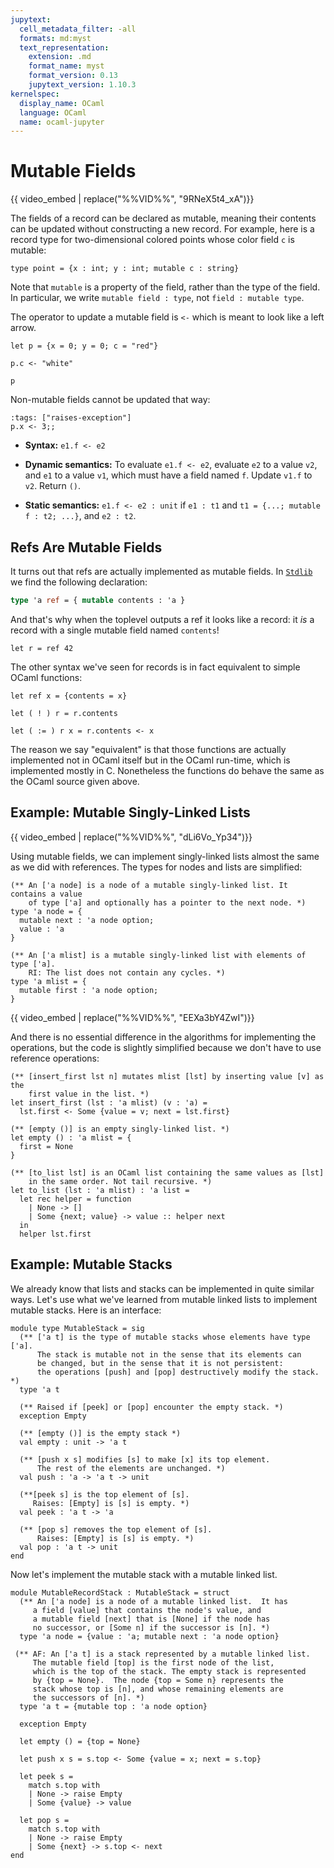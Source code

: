 ```yaml
---
jupytext:
  cell_metadata_filter: -all
  formats: md:myst
  text_representation:
    extension: .md
    format_name: myst
    format_version: 0.13
    jupytext_version: 1.10.3
kernelspec:
  display_name: OCaml
  language: OCaml
  name: ocaml-jupyter
---
```


# Mutable Fields

{{ video_embed | replace("%%VID%%", "9RNeX5t4_xA")}}

The fields of a record can be declared as mutable, meaning their contents can be
updated without constructing a new record. For example, here is a record type
for two-dimensional colored points whose color field `c` is mutable:

```{code-cell} ocaml
type point = {x : int; y : int; mutable c : string}
```

Note that `mutable` is a property of the field, rather than the type of the
field. In particular, we write `mutable field : type`, not
`field : mutable type`.

The operator to update a mutable field is `<-` which is meant to look like
a left arrow.

```{code-cell} ocaml
let p = {x = 0; y = 0; c = "red"}
```

```{code-cell} ocaml
p.c <- "white"
```

```{code-cell} ocaml
p
```

Non-mutable fields cannot be updated that way:

```{code-cell} ocaml
:tags: ["raises-exception"]
p.x <- 3;;
```

* **Syntax:** `e1.f <- e2`

* **Dynamic semantics:** To evaluate `e1.f <- e2`, evaluate `e2` to a value
  `v2`, and `e1` to a value `v1`, which must have a field named `f`. Update
  `v1.f` to `v2`. Return `()`.

* **Static semantics:** `e1.f <- e2 : unit` if `e1 : t1` and
  `t1 = {...; mutable f : t2; ...}`, and `e2 : t2`.

## Refs Are Mutable Fields

It turns out that refs are actually implemented as mutable fields. In
[`Stdlib`][stdlib] we find the following declaration:

```ocaml
type 'a ref = { mutable contents : 'a }
```

And that's why when the toplevel outputs a ref it looks like a record: it *is* a
record with a single mutable field named `contents`!

```{code-cell} ocaml
let r = ref 42
```

The other syntax we've seen for records is in fact equivalent to simple OCaml
functions:

```{code-cell} ocaml
let ref x = {contents = x}
```

```{code-cell} ocaml
let ( ! ) r = r.contents
```

```{code-cell} ocaml
let ( := ) r x = r.contents <- x
```

The reason we say "equivalent" is that those functions are actually implemented
not in OCaml itself but in the OCaml run-time, which is implemented mostly in C.
Nonetheless the functions do behave the same as the OCaml source given above.

[stdlib]: https://ocaml.org/api/Stdlib.html

## Example: Mutable Singly-Linked Lists

{{ video_embed | replace("%%VID%%", "dLi6Vo_Yp34")}}

Using mutable fields, we can implement singly-linked lists almost the same as we
did with references. The types for nodes and lists are simplified:

```{code-cell} ocaml
(** An ['a node] is a node of a mutable singly-linked list. It contains a value
    of type ['a] and optionally has a pointer to the next node. *)
type 'a node = {
  mutable next : 'a node option;
  value : 'a
}

(** An ['a mlist] is a mutable singly-linked list with elements of type ['a].
    RI: The list does not contain any cycles. *)
type 'a mlist = {
  mutable first : 'a node option;
}
```

{{ video_embed | replace("%%VID%%", "EEXa3bY4ZwI")}}

And there is no essential difference in the algorithms for implementing
the operations, but the code is slightly simplified because we don't
have to use reference operations:

```{code-cell} ocaml
(** [insert_first lst n] mutates mlist [lst] by inserting value [v] as the
    first value in the list. *)
let insert_first (lst : 'a mlist) (v : 'a) =
  lst.first <- Some {value = v; next = lst.first}

(** [empty ()] is an empty singly-linked list. *)
let empty () : 'a mlist = {
  first = None
}

(** [to_list lst] is an OCaml list containing the same values as [lst]
    in the same order. Not tail recursive. *)
let to_list (lst : 'a mlist) : 'a list =
  let rec helper = function
    | None -> []
    | Some {next; value} -> value :: helper next
  in
  helper lst.first
```

## Example: Mutable Stacks

We already know that lists and stacks can be implemented in quite similar
ways. Let's use what we've learned from mutable linked lists to
implement mutable stacks.  Here is an interface:

```{code-cell} ocaml
module type MutableStack = sig
  (** ['a t] is the type of mutable stacks whose elements have type ['a].
      The stack is mutable not in the sense that its elements can
      be changed, but in the sense that it is not persistent:
      the operations [push] and [pop] destructively modify the stack. *)
  type 'a t

  (** Raised if [peek] or [pop] encounter the empty stack. *)
  exception Empty

  (** [empty ()] is the empty stack *)
  val empty : unit -> 'a t

  (** [push x s] modifies [s] to make [x] its top element.
      The rest of the elements are unchanged. *)
  val push : 'a -> 'a t -> unit

  (**[peek s] is the top element of [s].
     Raises: [Empty] is [s] is empty. *)
  val peek : 'a t -> 'a

  (** [pop s] removes the top element of [s].
      Raises: [Empty] is [s] is empty. *)
  val pop : 'a t -> unit
end
```

Now let's implement the mutable stack with a mutable linked list.

```{code-cell} ocaml
module MutableRecordStack : MutableStack = struct
  (** An ['a node] is a node of a mutable linked list.  It has
     a field [value] that contains the node's value, and
     a mutable field [next] that is [None] if the node has
     no successor, or [Some n] if the successor is [n]. *)
  type 'a node = {value : 'a; mutable next : 'a node option}

 (** AF: An ['a t] is a stack represented by a mutable linked list.
     The mutable field [top] is the first node of the list,
     which is the top of the stack. The empty stack is represented
     by {top = None}.  The node {top = Some n} represents the
     stack whose top is [n], and whose remaining elements are
     the successors of [n]. *)
  type 'a t = {mutable top : 'a node option}

  exception Empty

  let empty () = {top = None}

  let push x s = s.top <- Some {value = x; next = s.top}

  let peek s =
    match s.top with
    | None -> raise Empty
    | Some {value} -> value

  let pop s =
    match s.top with
    | None -> raise Empty
    | Some {next} -> s.top <- next
end
```
